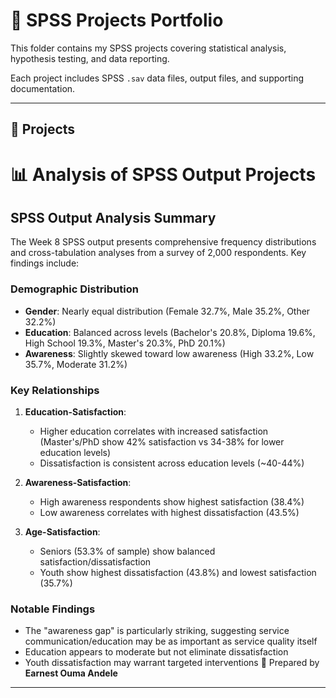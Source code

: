 # 📂 SPSS Projects Portfolio

This folder contains my SPSS projects covering statistical analysis, hypothesis testing, and data reporting.  

Each project includes SPSS `.sav` data files, output files, and supporting documentation.

---

## 📜 Projects

# 📊 Analysis of SPSS Output Projects

## SPSS Output Analysis Summary

The Week 8 SPSS output presents comprehensive frequency distributions and cross-tabulation analyses from a survey of 2,000 respondents. Key findings include:

### Demographic Distribution
- **Gender**: Nearly equal distribution (Female 32.7%, Male 35.2%, Other 32.2%)
- **Education**: Balanced across levels (Bachelor's 20.8%, Diploma 19.6%, High School 19.3%, Master's 20.3%, PhD 20.1%)
- **Awareness**: Slightly skewed toward low awareness (High 33.2%, Low 35.7%, Moderate 31.2%)

### Key Relationships
1. **Education-Satisfaction**:
   - Higher education correlates with increased satisfaction (Master's/PhD show 42% satisfaction vs 34-38% for lower education levels)
   - Dissatisfaction is consistent across education levels (~40-44%)

2. **Awareness-Satisfaction**:
   - High awareness respondents show highest satisfaction (38.4%)
   - Low awareness correlates with highest dissatisfaction (43.5%)

3. **Age-Satisfaction**:
   - Seniors (53.3% of sample) show balanced satisfaction/dissatisfaction
   - Youth show highest dissatisfaction (43.8%) and lowest satisfaction (35.7%)

### Notable Findings
- The "awareness gap" is particularly striking, suggesting service communication/education may be as important as service quality itself
- Education appears to moderate but not eliminate dissatisfaction
- Youth dissatisfaction may warrant targeted interventions
    📜 Prepared by **Earnest Ouma Andele**
---

